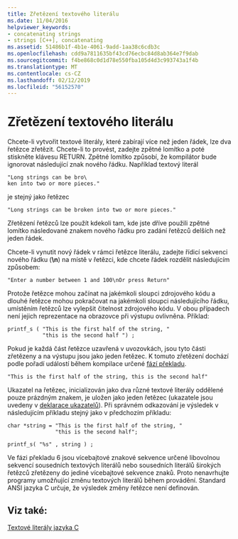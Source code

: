 ```yaml
---
title: Zřetězení textového literálu
ms.date: 11/04/2016
helpviewer_keywords:
- concatenating strings
- strings [C++], concatenating
ms.assetid: 51486b1f-4b1e-4061-9add-1aa38c6cdb3c
ms.openlocfilehash: cdd9a7811635bf43cd76ecbc84d8ab364e7f9dab
ms.sourcegitcommit: f4be868c0d1d78e550fba105d4d3c993743a1f4b
ms.translationtype: MT
ms.contentlocale: cs-CZ
ms.lasthandoff: 02/12/2019
ms.locfileid: "56152570"
---
```

# <a name="string-literal-concatenation"></a>Zřetězení textového literálu

Chcete-li vytvořit textové literály, které zabírají více než jeden řádek, lze dva řetězce zřetězit. Chcete-li to provést, zadejte zpětné lomítko a poté stiskněte klávesu RETURN. Zpětné lomítko způsobí, že kompilátor bude ignorovat následující znak nového řádku. Například textový literál

```
"Long strings can be bro\
ken into two or more pieces."
```

je stejný jako řetězec

```
"Long strings can be broken into two or more pieces."
```

Zřetězení řetězců lze použít kdekoli tam, kde jste dříve použili zpětné lomítko následované znakem nového řádku pro zadání řetězců delších než jeden řádek.

Chcete-li vynutit nový řádek v rámci řetězce literálu, zadejte řídicí sekvenci nového řádku (**\n**) na místě v řetězci, kde chcete řádek rozdělit následujícím způsobem:

```
"Enter a number between 1 and 100\nOr press Return"
```

Protože řetězce mohou začínat na jakémkoli sloupci zdrojového kódu a dlouhé řetězce mohou pokračovat na jakémkoli sloupci následujícího řádku, umístěním řetězců lze vylepšit čitelnost zdrojového kódu. V obou případech není jejich reprezentace na obrazovce při výstupu ovlivněna. Příklad:

```
printf_s ( "This is the first half of the string, "
           "this is the second half ") ;
```

Pokud je každá část řetězce uzavřená v uvozovkách, jsou tyto části zřetězeny a na výstupu jsou jako jeden řetězec. K tomuto zřetězení dochází podle pořadí událostí během kompilace určené [fází překladu](../preprocessor/phases-of-translation.md).

```
"This is the first half of the string, this is the second half"
```

Ukazatel na řetězec, inicializován jako dva různé textové literály oddělené pouze prázdným znakem, je uložen jako jeden řetězec (ukazatele jsou uvedeny v [deklarace ukazatelů](../c-language/pointer-declarations.md)). Při správném odkazování je výsledek v následujícím příkladu stejný jako v předchozím příkladu:

```
char *string = "This is the first half of the string, "
               "this is the second half";

printf_s( "%s" , string ) ;
```

Ve fázi překladu 6 jsou vícebajtové znakové sekvence určené libovolnou sekvencí sousedních textových literálů nebo sousedních literálů širokých řetězců zřetězeny do jediné vícebajtové sekvence znaků. Proto nenavrhujte programy umožňující změnu textových literálů během provádění. Standard ANSI jazyka C určuje, že výsledek změny řetězce není definován.

## <a name="see-also"></a>Viz také:

[Textové literály jazyka C](../c-language/c-string-literals.md)
